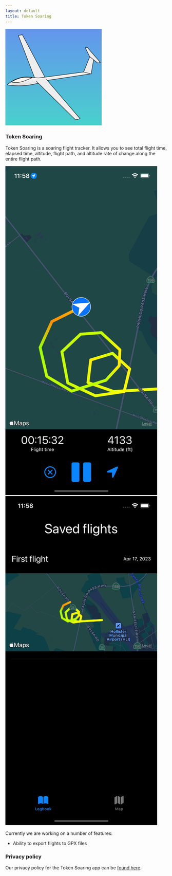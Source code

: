 ```yaml
---
layout: default
title: Token Soaring
---
```


<div class="app-brief">
    <img src="/assets/img/tokensoaring.png"/>
    <h3>Token Soaring</h3>
</div>

Token Soaring is a soaring flight tracker. It allows you to see total flight time, elapsed time, altitude, flight path, and altitude rate of change along the entire flight path.

<img class="app-screenshot" src="/assets/img/tokensoaring-map-flight.png"/>
<img class="app-screenshot" src="/assets/img/tokensoaring-logbook.png"/>

Currently we are working on a number of features:
<ul>
    <li>Ability to export flights to GPX files</li>
</ul>

### Privacy policy

Our privacy policy for the Token Soaring app can be [found here](/tokensoaring/privacy).